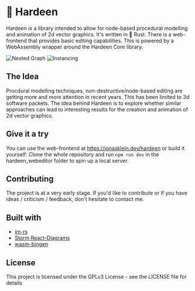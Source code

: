# 🎩 Hardeen

Hardeen is a library intended to allow for node-based procedural modelling and animation of 2d vector graphics. It's written in 🦀 Rust. There is a web-frontend that provides basic editing capabilities. This is powered by a WebAssembly wrapper around the Hardeen Core library.

![Nested Graph](https://jonasklein.dev/hardeen/example_1.png) ![Instancing](https://jonasklein.dev/hardeen/example_3.png)

## The Idea

Procdural modelling techniques, non-destructive/node-based editing are getting more and more attention in recent years. This has been limited to 3d software packets. The idea behind Hardeen is to explore whether similar approaches can lead to interesting results for the creation and animation of 2d vector graphics.

## Give it a try

You can use the web-frontend at https://jonasklein.dev/hardeen or build it yourself: Clone the whole repository and run `npm run dev` in the hardeen_webeditor folder to spin up a local server.

## Contributing

The project is at a very early stage. If you'd like to contribute or if you have ideas / criticism / feedback, don't hesitate to contact me.

## Built with

- [im-rs](https://docs.rs/crate/im/13.0.0)
- [Storm React-Diagrams](https://github.com/projectstorm/react-diagrams)
- [wasm-bingen](https://github.com/rustwasm/wasm-bindgen)

## License

This project is licensed under the GPLv3 License - see the LICENSE file for details
